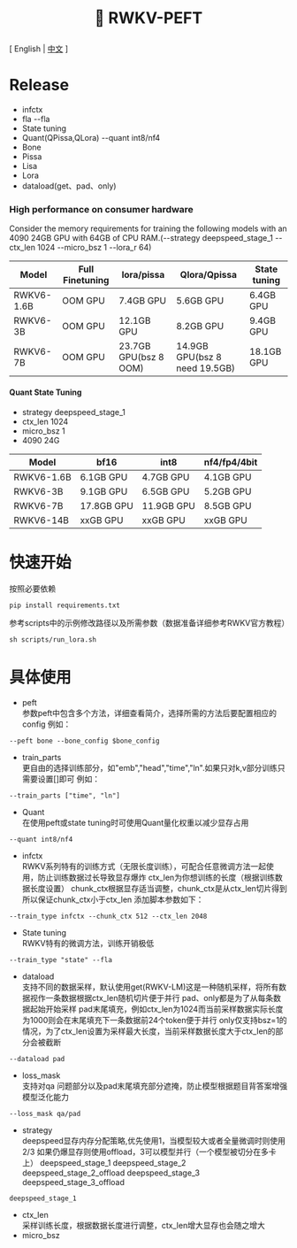 
<h1 align="center"> <p>🦚 RWKV-PEFT</p></h1>

\[ English | [中文](README_zh.md) \]

# Release
- infctx
- fla --fla
- State tuning
- Quant(QPissa,QLora) --quant int8/nf4
- Bone
- Pissa
- Lisa
- Lora
- dataload(get、pad、only)
### High performance on consumer hardware

Consider the memory requirements for training the following models with an 4090 24GB GPU with 64GB of CPU RAM.(--strategy deepspeed_stage_1 --ctx_len 1024 --micro_bsz 1 --lora_r 64)

|   Model         | Full Finetuning | lora/pissa  | Qlora/Qpissa | State tuning |
| --------- | ---- | ---- | ---- | ---- |
| RWKV6-1.6B | OOM GPU | 7.4GB GPU | 5.6GB GPU | 6.4GB GPU |
| RWKV6-3B | OOM GPU | 12.1GB GPU | 8.2GB GPU | 9.4GB GPU |
| RWKV6-7B | OOM GPU | 23.7GB GPU(bsz 8 OOM) | 14.9GB GPU(bsz 8 need 19.5GB) | 18.1GB GPU |
#### Quant State Tuning
- strategy deepspeed_stage_1
- ctx_len 1024
- micro_bsz 1
- 4090 24G

|   Model         | bf16 | int8  | nf4/fp4/4bit |
| --------- | ---- | ---- | ---- |
| RWKV6-1.6B | 6.1GB GPU | 4.7GB GPU | 4.1GB GPU |
| RWKV6-3B | 9.1GB GPU | 6.5GB GPU | 5.2GB GPU |
| RWKV6-7B | 17.8GB GPU | 11.9GB GPU | 8.5GB GPU |
| RWKV6-14B | xxGB GPU | xxGB GPU | xxGB GPU |
# 快速开始
按照必要依赖
```
pip install requirements.txt
```
参考scripts中的示例修改路径以及所需参数（数据准备详细参考RWKV官方教程）
```
sh scripts/run_lora.sh
```
# 具体使用
- peft  
参数peft中包含多个方法，详细查看简介，选择所需的方法后要配置相应的config
例如：
```
--peft bone --bone_config $bone_config
```
- train_parts  
更自由的选择训练部分，如"emb","head","time","ln".如果只对k,v部分训练只需要设置[]即可
例如：
```
--train_parts ["time", "ln"]
```
- Quant  
在使用peft或state tuning时可使用Quant量化权重以减少显存占用
```
--quant int8/nf4
```
- infctx  
RWKV系列特有的训练方式（无限长度训练），可配合任意微调方法一起使用，防止训练数据过长导致显存爆炸
ctx_len为你想训练的长度（根据训练数据长度设置） 
chunk_ctx根据显存适当调整，chunk_ctx是从ctx_len切片得到所以保证chunk_ctx小于ctx_len
添加脚本参数如下：
```
--train_type infctx --chunk_ctx 512 --ctx_len 2048
```
- State tuning  
RWKV特有的微调方法，训练开销极低
```
--train_type "state" --fla
```
- dataload  
支持不同的数据采样，默认使用get(RWKV-LM)这是一种随机采样，将所有数据视作一条数据根据ctx_len随机切片便于并行
pad、only都是为了从每条数据起始开始采样
pad末尾填充，例如ctx_len为1024而当前采样数据实际长度为1000则会在末尾填充下一条数据前24个token便于并行
only仅支持bsz=1的情况，为了ctx_len设置为采样最大长度，当前采样数据长度大于ctx_len的部分会被截断
```
--dataload pad
```
- loss_mask  
支持对qa 问题部分以及pad末尾填充部分遮掩，防止模型根据题目背答案增强模型泛化能力
```
--loss_mask qa/pad
```
- strategy  
deepspeed显存内存分配策略,优先使用1，当模型较大或者全量微调时则使用2/3 如果仍爆显存则使用offload，3可以模型并行（一个模型被切分在多卡上）
deepspeed_stage_1
deepspeed_stage_2
deepspeed_stage_2_offload
deepspeed_stage_3
deepspeed_stage_3_offload
```
deepspeed_stage_1
```
- ctx_len  
采样训练长度，根据数据长度进行调整，ctx_len增大显存也会随之增大
- micro_bsz  
